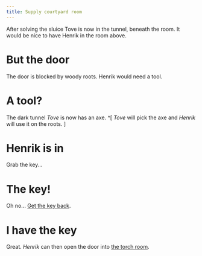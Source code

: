 ```yaml
---
title: Supply courtyard room
---
```


After solving the sluice Tove is now in the tunnel, beneath the room. It would be nice to have Henrik in the room above.

# But the door
The door is blocked by woody roots. Henrik would need a tool.

# A tool?
The dark tunnel *Tove* is now has an axe. ^[ *Tove* will pick the axe and *Henrik* will use it on the roots. ]

# Henrik is in
Grab the key...

# The key!
Oh no... [Get the key back](085-key.md).

# I have the key
Great. *Henrik* can then open the door into [the torch room](090-torch-room.md).
